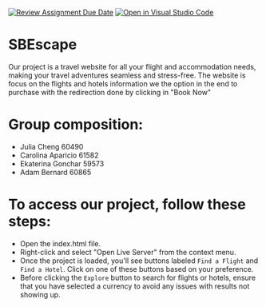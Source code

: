 [![Review Assignment Due Date](https://classroom.github.com/assets/deadline-readme-button-24ddc0f5d75046c5622901739e7c5dd533143b0c8e959d652212380cedb1ea36.svg)](https://classroom.github.com/a/kKIX5B90)
[![Open in Visual Studio Code](https://classroom.github.com/assets/open-in-vscode-718a45dd9cf7e7f842a935f5ebbe5719a5e09af4491e668f4dbf3b35d5cca122.svg)](https://classroom.github.com/online_ide?assignment_repo_id=14024156&assignment_repo_type=AssignmentRepo)

# SBEscape
Our project is a travel website for all your flight and accommodation needs, making your travel adventures seamless and stress-free.
The website is focus on the flights and hotels information we the option in the end to purchase with the redirection done by clicking in "Book Now"


# Group composition:
-  Julia Cheng         60490
-  Carolina Aparicio   61582
-  Ekaterina Gonchar   59573
-  Adam Bernard        60865


# To access our project, follow these steps:

- Open the index.html file.
- Right-click and select "Open Live Server" from the context menu.
- Once the project is loaded, you'll see buttons labeled `Find a Flight` and `Find a Hotel`. Click on one of these buttons based on your preference.
- Before clicking the `Explore` button to search for flights or hotels, ensure that you have selected a currency to avoid any issues with results not showing up.
